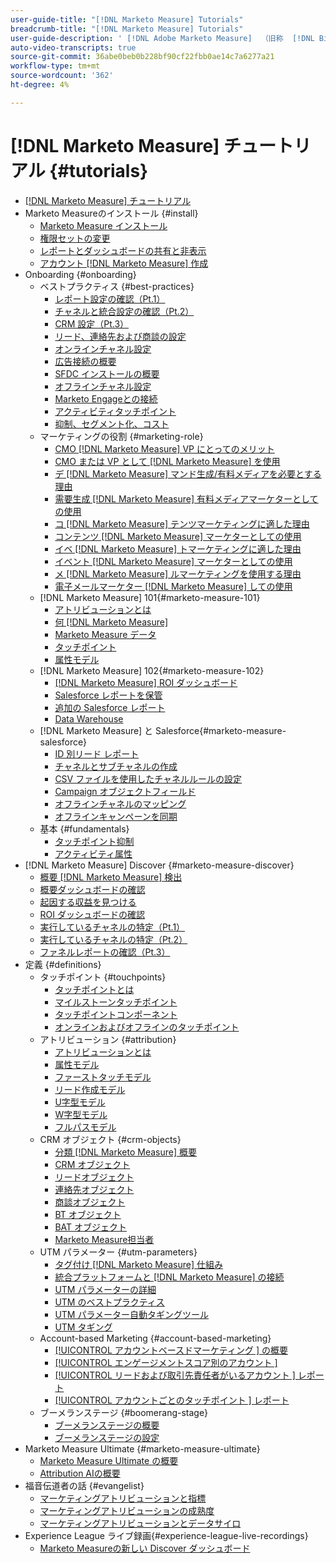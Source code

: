 ```yaml
---
user-guide-title: "[!DNL Marketo Measure] Tutorials"
breadcrumb-title: "[!DNL Marketo Measure] Tutorials"
user-guide-description: ' [!DNL Adobe Marketo Measure]  （旧称  [!DNL Bizible]）を最大限に活用する方法を説明します。 インストール、オンボーディング、基本および定義に関するチュートリアルをご覧ください。'
auto-video-transcripts: true
source-git-commit: 36abe0beb0b228bf90cf22fbb0ae14c7a6277a21
workflow-type: tm+mt
source-wordcount: '362'
ht-degree: 4%

---
```



# [!DNL Marketo Measure] チュートリアル {#tutorials}

+ [[!DNL Marketo Measure] チュートリアル](overview.md)
+ Marketo Measureのインストール {#install}
   + [Marketo Measure インストール](/help/installing/install-production.md)
   + [権限セットの変更](/help/installing/modify-permission-sets-production.md)
   + [レポートとダッシュボードの共有と非表示](/help/installing/sharing-reports-production.md)
   + [アカウント  [!DNL Marketo Measure]  作成](/help/installing/creating-marketo-measure-account-production.md)
+ Onboarding {#onboarding}
   + ベストプラクティス {#best-practices}
      + [レポート設定の確認（Pt.1）](/help/onboarding/fundamentals/review-reporting-setting-pt1.md)
      + [チャネルと統合設定の確認（Pt.2）](/help/onboarding/fundamentals/channel-integration-settings.md)
      + [CRM 設定（Pt.3）](/help/onboarding/fundamentals/crm-settings.md)
      + [リード、連絡先および商談の設定](/help/onboarding/fundamentals/leads-contacts-opps-settings.md)
      + [オンラインチャネル設定](/help/onboarding/fundamentals/online-channel-setup.md)
      + [広告接続の概要](/help/onboarding/fundamentals/ads-connection-overview.md)
      + [SFDC インストールの概要](/help/onboarding/fundamentals/sfdc-installation-overview.md)
      + [オフラインチャネル設定](/help/onboarding/fundamentals/offline-channel-setup.md)
      + [Marketo Engageとの接続](/help/onboarding/fundamentals/connection-with-marketo-engage.md)
      + [アクティビティタッチポイント](/help/onboarding/fundamentals/activity-touchpoints.md)
      + [抑制、セグメント化、コスト](/help/onboarding/fundamentals/suppression-segmentation-cost.md)
   + マーケティングの役割 {#marketing-role}
      + [CMO [!DNL Marketo Measure] VP にとってのメリット](/help/onboarding/marketing-role/cmo-and-vp-why.md)
      + [CMO または VP として  [!DNL Marketo Measure]  を使用](/help/onboarding/marketing-role/cmo-and-vp-using.md)
      + [デ  [!DNL Marketo Measure]  マンド生成/有料メディアを必要とする理由](/help/onboarding/marketing-role/demand-gen-why.md)
      + [需要生成  [!DNL Marketo Measure]  有料メディアマーケターとしての使用](/help/onboarding/marketing-role/demand-gen-using.md)
      + [コ  [!DNL Marketo Measure]  テンツマーケティングに適した理由](/help/onboarding/marketing-role/content-marketing-why.md)
      + [コンテンツ  [!DNL Marketo Measure]  マーケターとしての使用](/help/onboarding/marketing-role/content-marketing-using.md)
      + [イベ  [!DNL Marketo Measure]  トマーケティングに適した理由](/help/onboarding/marketing-role/events-marketing-why.md)
      + [イベント  [!DNL Marketo Measure]  マーケターとしての使用](/help/onboarding/marketing-role/events-marketing-using.md)
      + [メ  [!DNL Marketo Measure]  ルマーケティングを使用する理由](/help/onboarding/marketing-role/email-marketing-why.md)
      + [電子メールマーケター  [!DNL Marketo Measure]  しての使用](/help/onboarding/marketing-role/email-marketing-using.md)
   + [!DNL Marketo Measure] 101{#marketo-measure-101}
      + [アトリビューションとは](/help/onboarding/marketo-measure-101/what-is-attribution.md)
      + [何  [!DNL Marketo Measure]](/help/onboarding/marketo-measure-101/what-is-marketo-measure.md)
      + [Marketo Measure データ](/help/onboarding/marketo-measure-101/marketo-measure-data.md)
      + [タッチポイント](/help/onboarding/marketo-measure-101/touchpoints.md)
      + [属性モデル](/help/onboarding/marketo-measure-101/attribution-models.md)
   + [!DNL Marketo Measure] 102{#marketo-measure-102}
      + [ [!DNL Marketo Measure] ROI ダッシュボード](/help/onboarding/marketo-measure-102/roi-dashboards.md)
      + [Salesforce レポートを保管](/help/onboarding/marketo-measure-102/stock-salesforce-reports.md)
      + [追加の Salesforce レポート](/help/onboarding/marketo-measure-102/addtional-salesforce-reports.md)
      + [Data Warehouse](/help/onboarding/marketo-measure-102/data-warehouse.md)
   + [!DNL Marketo Measure] と Salesforce{#marketo-measure-salesforce}
      + [ID 別リード レポート](/help/onboarding/marketo-measure-salesforce/leads-by-id-report.md)
      + [チャネルとサブチャネルの作成](/help/onboarding/marketo-measure-salesforce/creating-channels-subchannels.md)
      + [CSV ファイルを使用したチャネルルールの設定](/help/onboarding/marketo-measure-salesforce/channel-rules-csv.md)
      + [Campaign オブジェクトフィールド](/help/onboarding/marketo-measure-salesforce/campaign-object-fields.md)
      + [オフラインチャネルのマッピング](/help/onboarding/marketo-measure-salesforce/mapping-offline-channels.md)
      + [オフラインキャンペーンを同期](/help/onboarding/marketo-measure-salesforce/syncing-offline-campaigns.md)
   + 基本 {#fundamentals}
      + [タッチポイント抑制](/help/onboarding/marketo-measure-salesforce/touchpoint-suppression.md)
      + [アクティビティ属性](/help/onboarding/fundamentals/activities-attribution.md)
+ [!DNL Marketo Measure] Discover {#marketo-measure-discover}
   + [概要  [!DNL Marketo Measure]  検出](/help/marketo-measure-discover/introduction-to-marketo-measure-discover.md)
   + [概要ダッシュボードの確認](/help/marketo-measure-discover/2023-discover-overview-dashboard.md)
   + [起因する収益を見つける](/help/marketo-measure-discover/2023-discover-attributed-revenue.md)
   + [ROI ダッシュボードの確認](/help/marketo-measure-discover/2023-discover-roi-dashboard.md)
   + [実行しているチャネルの特定（Pt.1）](/help/marketo-measure-discover/top-of-funnel-reporting.md)
   + [実行しているチャネルの特定（Pt.2）](/help/marketo-measure-discover/determine-which-channel-is-performing.md)
   + [ファネルレポートの確認（Pt.3）](/help/marketo-measure-discover/build-a-full-funnel-report-pt3.md)
+ 定義 {#definitions}
   + タッチポイント {#touchpoints}
      + [タッチポイントとは](/help/definitions/touchpoints/what-is-a-touchpoint.md)
      + [マイルストーンタッチポイント](/help/definitions/touchpoints/milestone-touchpoints.md)
      + [タッチポイントコンポーネント](/help/definitions/touchpoints/touchpoint-components.md)
      + [オンラインおよびオフラインのタッチポイント](/help/definitions/touchpoints/online-offline-touchpoints.md)
   + アトリビューション {#attribution}
      + [アトリビューションとは](/help/definitions/attribution/what-is-attribution.md)
      + [属性モデル](/help/definitions/attribution/attribution-models.md)
      + [ファーストタッチモデル](/help/definitions/attribution/first-touch-model.md)
      + [リード作成モデル](/help/definitions/attribution/lead-creation-model.md)
      + [U字型モデル](/help/definitions/attribution/u-shaped-model.md)
      + [W字型モデル](/help/definitions/attribution/w-shaped-model.md)
      + [フルパスモデル](/help/definitions/attribution/full-path-model.md)
   + CRM オブジェクト {#crm-objects}
      + [分類  [!DNL Marketo Measure]  概要](/help/definitions/crm-objects/taxonomy-overview.md)
      + [CRM オブジェクト](/help/definitions/crm-objects/crm-objects.md)
      + [リードオブジェクト](/help/definitions/crm-objects/lead-object.md)
      + [連絡先オブジェクト](/help/definitions/crm-objects/contact-object.md)
      + [商談オブジェクト](/help/definitions/crm-objects/opportunity-object.md)
      + [BT オブジェクト](/help/definitions/crm-objects/bt-object.md)
      + [BAT オブジェクト](/help/definitions/crm-objects/bat-object.md)
      + [Marketo Measure担当者](/help/definitions/crm-objects/marketo-measure-person.md)
   + UTM パラメーター {#utm-parameters}
      + [タグ付け  [!DNL Marketo Measure]  仕組み](/help/definitions/utm-parameters/how-marketo-measure-tagging-works.md)
      + [統合プラットフォームと  [!DNL Marketo Measure] の接続](/help/definitions/utm-parameters/connecting-integrated-platforms-with-marketo-measure.md)
      + [UTM パラメーターの詳細](/help/definitions/utm-parameters/anatomy-of-a-utm-parameter.md)
      + [UTM のベストプラクティス](/help/definitions/utm-parameters/utm-best-practices.md)
      + [UTM パラメーター自動タギングツール](/help/definitions/utm-parameters/utm-parameter-auto-tagging-tools.md)
      + [UTM タギング](/help/definitions/utm-parameters/utm-tagging.md)
   + Account-based Marketing {#account-based-marketing}
      + [[!UICONTROL  アカウントベースドマーケティング ] の概要](/help/definitions/account-based-marketing/abm-overview.md)
      + [[!UICONTROL  エンゲージメントスコア別のアカウント ]](/help/definitions/account-based-marketing/accounts-by-engagement-score.md)
      + [[!UICONTROL  リードおよび取引先責任者がいるアカウント ] レポート](/help/definitions/account-based-marketing/accounts-with-leads-and-contacts.md)
      + [[!UICONTROL  アカウントごとのタッチポイント ] レポート](/help/definitions/account-based-marketing/touchpoints-per-account-report.md)
   + ブーメランステージ {#boomerang-stage}
      + [ブーメランステージの概要](/help/definitions/boomerang-stage/introduction-to-boomerang-stages.md)
      + [ブーメランステージの設定](/help/definitions/boomerang-stage/setting-up-boomerang-stages.md)
+ Marketo Measure Ultimate {#marketo-measure-ultimate}
   + [Marketo Measure Ultimate の概要](/help/marketo-measure-ultimate/overview.md)
   + [Attribution AIの概要](/help/marketo-measure-ultimate/attribution-ai-overview.md)
+ 福音伝道者の話 {#evangelist}
   + [マーケティングアトリビューションと指標](/help/evangelist-talks/attribution-and-metrics.md)
   + [マーケティングアトリビューションの成熟度](/help/evangelist-talks/marketing-attribution-maturity.md)
   + [マーケティングアトリビューションとデータサイロ](/help/evangelist-talks/marketing-attribution-and-data-silos.md)
+ Experience League ライブ録画{#experience-league-live-recordings}
   + [Marketo Measureの新しい Discover ダッシュボード ](https://experienceleague.adobe.com/en/docs/events/experience-league-live-recordings/episodes/exl-live-episode-04-18-24)
